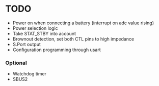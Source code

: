 # TODO

- Power on when connecting a battery (interrupt on adc value rising)
- Power selection logic
- Take STAT_STBY into account
- Brownout detection, set both CTL pins to high impedance
- S.Port output
- Configuration programming through usart

### Optional

- Watchdog timer
- SBUS2